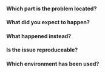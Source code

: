 #### Which part is the problem located?

#### What did you expect to happen?

#### What happened instead?

#### Is the issue reproduceable?

#### Which environment has been used?
